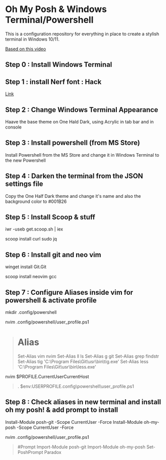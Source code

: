 # Oh My Posh & Windows Terminal/Powershell

This is a configuration repository for everything in place to create a stylish terminal in Windows 10/11.

[Based on this video](https://www.youtube.com/watch?v=5-aK2_WwrmM&t=1037s)


## Step 0 : Install Windows Terminal

## Step 1 : install Nerf font : Hack
[Link](https://github.com/ryanoasis/nerd-fonts/releases/tag/v2.1.0)

## Step 2 : Change Windows Terminal Appearance
Haave the base theme on One Hald Dark, using Acrylic in tab bar and in console

## Step 3 : Install powershell (from MS Store)

Install Powershell from the MS Store and change it in Windows Terminal to the new Powershell

## Step 4 : Darken the terminal from the JSON settings file

Copy the One Half Dark theme and change it's name and also the background color to #001B26

## Step 5 : Install Scoop & stuff

iwr -useb get.scoop.sh | iex

scoop install curl sudo jq

## Step 6 : Install git and neo vim

winget install Git.Git

scoop install neovim gcc

## Step 7 : Configure Aliases inside vim for powershell & activate profile

mkdir .config/powershell

nvim .config/powershell/user_profile.ps1
> # Alias
> Set-Alias vim nvim
> Set-Alias ll ls
> Set-Alias g git
> Set-Alias grep findstr
> Set-Alias tig 'C:\Program Files\Git\usr\bin\tig.exe'
> Set-Alias less 'C:\Program Files\Git\usr\bin\less.exe'


nvim $PROFILE.CurrentUserCurrentHost
> . $env:USERPROFILE\.config\powershell\user_profile.ps1

## Step 8 : Check aliases in new terminal and install oh my posh! & add prompt to install

Install-Module posh-git -Scope CurrentUser -Force
Install-Module oh-my-posh -Scope CurrentUser -Force

nvim .config/powershell/user_profile.ps1

> #Prompt
> Import-Module posh-git
> Import-Module oh-my-posh
> Set-PoshPrompt Paradox

